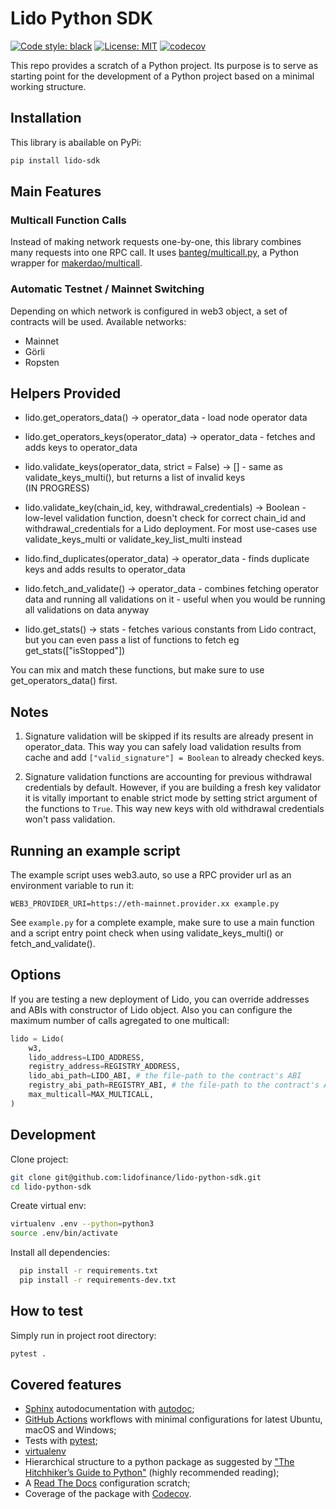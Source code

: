 # Lido Python SDK

[![Code style: black](https://img.shields.io/badge/code%20style-black-000000.svg)](https://github.com/psf/black)
[![License: MIT](https://img.shields.io/badge/License-MIT-yellow.svg)](https://opensource.org/licenses/MIT)
[![codecov](https://codecov.io/gh/volpatto/blank-python-project/branch/master/graph/badge.svg)](https://github.com/lidofinance/lido-validator-python)

This repo provides a scratch of a Python project. Its purpose is to serve as starting point for
the development of a Python project based on a minimal working structure.

## Installation
This library is abailable on PyPi:

```bash
pip install lido-sdk
```

## Main Features

### Multicall Function Calls

Instead of making network requests one-by-one, this library combines many requests into one RPC call. It uses [banteg/multicall.py](https://github.com/banteg/multicall.py), a Python wrapper for [makerdao/multicall](https://github.com/makerdao/multicall).

### Automatic Testnet / Mainnet Switching

Depending on which network is configured in web3 object, a set of contracts will be used.
Available networks:
- Mainnet
- Görli
- Ropsten

## Helpers Provided

- lido.get_operators_data() -> operator_data - load node operator data
- lido.get_operators_keys(operator_data) -> operator_data - fetches and adds keys to operator_data
- lido.validate_keys(operator_data, strict = False) -> [] - same as validate_keys_multi(), but returns a list of invalid keys  
(IN PROGRESS)
- lido.validate_key(chain_id, key, withdrawal_credentials) -> Boolean - low-level validation function, doesn't check for correct
  chain_id and withdrawal_credentials for a Lido deployment. For most use-cases use validate_keys_multi or validate_key_list_multi instead
- lido.find_duplicates(operator_data) -> operator_data - finds duplicate keys and adds results to operator_data

- lido.fetch_and_validate() -> operator_data - combines fetching operator data and running all validations on it - useful when you would be running all validations on data anyway

- lido.get_stats() -> stats - fetches various constants from Lido contract, but you can even pass a list of functions to fetch eg get_stats(["isStopped"])

You can mix and match these functions, but make sure to use get_operators_data() first.

## Notes

1. Signature validation will be skipped if its results are already present in operator_data. This way you can safely load validation results from cache and add `["valid_signature"] = Boolean` to already checked keys.

2. Signature validation functions are accounting for previous withdrawal credentials by default. However, if you are building a fresh key validator it is vitally important to enable strict mode by setting strict argument of the functions to `True`. This way new keys with old withdrawal credentials won't pass validation.

## Running an example script

The example script uses web3.auto, so use a RPC provider url as an environment variable to run it:

`WEB3_PROVIDER_URI=https://eth-mainnet.provider.xx example.py`

See `example.py` for a complete example, make sure to use a main function and a script entry point check when using validate_keys_multi() or fetch_and_validate().

## Options

If you are testing a new deployment of Lido, you can override addresses and ABIs with constructor of Lido object. Also you can configure the maximum number of calls agregated to one multicall:

```python
lido = Lido(
    w3,
    lido_address=LIDO_ADDRESS,
    registry_address=REGISTRY_ADDRESS,
    lido_abi_path=LIDO_ABI, # the file-path to the contract's ABI
    registry_abi_path=REGISTRY_ABI, # the file-path to the contract's ABI
    max_multicall=MAX_MULTICALL,
)
```


## Development
Clone project:
```bash
git clone git@github.com:lidofinance/lido-python-sdk.git
cd lido-python-sdk
```
Create virtual env:
```bash
virtualenv .env --python=python3
source .env/bin/activate
```
Install all dependencies:
```bash
  pip install -r requirements.txt
  pip install -r requirements-dev.txt
```

## How to test
Simply run in project root directory:
```bash
pytest .
```

## Covered features

* [Sphinx](http://www.sphinx-doc.org/en/master/) autodocumentation with [autodoc](https://docs-python2readthedocs.readthedocs.io/en/master/code-doc.html);
* [GitHub Actions](https://github.com/features/actions) workflows with minimal configurations for latest Ubuntu, macOS and Windows;
* Tests with [pytest](https://docs.pytest.org/en/latest/);
* [virtualenv](https://virtualenv.pypa.io/en/latest/)
* Hierarchical structure to a python package as suggested by ["The Hitchhiker’s Guide to Python"](https://docs.python-guide.org/) (highly recommended reading);
* A [Read The Docs](https://readthedocs.org/) configuration scratch;
* Coverage of the package with [Codecov](https://codecov.io/).
